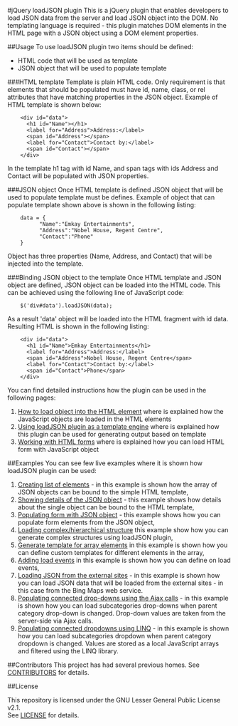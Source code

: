 #jQuery loadJSON plugin
This is a jQuery plugin that enables developers to load JSON data from the server and load JSON object into the DOM. No templating language is required - this plugin matches DOM elements in the HTML page with a JSON object using a DOM element properties.

##Usage
To use loadJSON plugin two items should be defined:
  * HTML code that will be used as template
  * JSON object that will be used to populate template

###HTML template
Template is plain HTML code. Only requirement is that elements that should be populated must have id, name, class, or rel attributes that have matching properties in the JSON object. Example of HTML template is shown below:
```
    <div id="data">
      <h1 id="Name"></h1>
      <label for="Address">Address:</label>
      <span id="Address"></span>  
      <label for="Contact">Contact by:</label>
      <span id="Contact"></span>
    </div>
```

In the template h1 tag with id Name, and span tags with ids Address and Contact will be populated with JSON properties.

###JSON object
Once HTML template is defined JSON object that will be used to populate template must be defines. Example of object that can populate template shown above is shown in the following listing:
```
    data = {
          "Name":"Emkay Entertainments",
          "Address":"Nobel House, Regent Centre",
          "Contact":"Phone"
    }  
```
Object has three properties (Name, Address, and Contact) that will be injected into the template.

###Binding JSON object to the template
Once HTML template and JSON object are defined, JSON object can be loaded into the HTML code. This can be achieved using the following line of JavaScript code:
```
    $('div#data').loadJSON(data);
```
As a result 'data' object will be loaded into the HTML fragment with id data. Resulting HTML is shown in the following listing:
```
    <div id="data">
      <h1 id="Name">Emkay Entertainments</h1>
      <label for="Address">Address:</label>
      <span id="Address">Nobel House, Regent Centre</span>  
      <label for="Contact">Contact by:</label>
      <span id="Contact">Phone</span>
    </div>
```

You can find detailed instructions how the plugin can be used in the following pages:
  1. [How to load object into the HTML element](wiki/LoadingHTMLElements) where is explained how the JavaScript objects are loaded in the HTML elements
  1. [Using loadJSON plugin as a template engine](wiki/HTMLTemplate) where is explained how this plugin can be used for generating output based on template
  1. [Working with HTML forms](wiki/WorkingWithFormElements) where is explained how you can load HTML form with JavaScript object

##Examples
You can see few live examples where it is shown how loadJSON plugin can be used:
  1. [Creating list of elements](examples/list.html) - in this example is shown how the array of JSON objects can be bound to the simple HTML template,
  1. [Showing details of the JSON object](examples/details.html?ID=17) - this example shows how details about the single object can be bound to the HTML template,
  1. [Populating form with JSON object](examples/edit.html?ID=17) - this example shows how you can populate form elements from the JSON object,
  1. [Loading complex/hierarchical structure](examples/hierarchy.html) this example show how you can generate complex structures using loadJSON plugin,
  1. [Generate template for array elements](examples/array.html) in this example is shown how you can define custom templates for different elements in the array,
  1. [Adding load events](examples/events.html) in this example is shown how you can define on load events,
  1. [Loading JSON from the external sites](examples/BingMapsSearch.html) - in this example is shown how you can load JSON data that will be loaded from the external sites - in this case from the Bing Maps web service.
  1. [Populating connected drop-downs  using the Ajax calls](examples/categories-ajax.html) - in this example is shown how you can load subcategories drop-downs when parent category drop-down is changed. Drop-down values are taken from the server-side via Ajax calls.
  1. [Populating connected dropdowns using LINQ](examples/linq.html) - in this example is shown how you can load subcategories dropdown when parent category dropdown is changed. Values are stored as a local JavaScript arrays and filtered using the LINQ library.

##Contributors
This project has had several previous homes.
See [CONTRIBUTORS](CONTRIBUTORS.md) for details.

##License

This repository is licensed under the GNU Lesser General Public License v2.1.  
See [LICENSE](LICENSE.md) for details.
